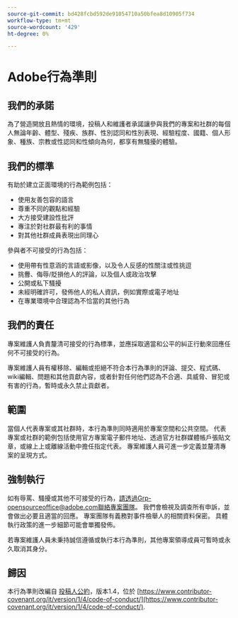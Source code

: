 ```yaml
---
source-git-commit: bd428fcbd592de91054710a50bfea8d10905f734
workflow-type: tm+mt
source-wordcount: '429'
ht-degree: 0%

---
```

# Adobe行為準則

## 我們的承諾

為了營造開放且熱情的環境，投稿人和維護者承諾讓參與我們的專案和社群的每個人無論年齡、體型、殘疾、族群、性別認同和性別表現、經驗程度、國籍、個人形象、種族、宗教或性認同和性傾向為何，都享有無騷擾的體驗。

## 我們的標準

有助於建立正面環境的行為範例包括：

* 使用友善包容的語言
* 尊重不同的觀點和經驗
* 大方接受建設性批評
* 專注於對社群最有利的事情
* 對其他社群成員表現出同理心

參與者不可接受的行為包括：

* 使用帶有性意涵的言語或影像，以及令人反感的性關注或性挑逗
* 挑釁、侮辱/貶損他人的評論，以及個人或政治攻擊
* 公開或私下騷擾
* 未經明確許可，發佈他人的私人資訊，例如實際或電子地址
* 在專業環境中合理認為不恰當的其他行為

## 我們的責任

專案維護人負責釐清可接受的行為標準，並應採取適當和公平的糾正行動來回應任何不可接受的行為。

專案維護人員有權移除、編輯或拒絕不符合本行為準則的評論、提交、程式碼、wiki編輯、問題和其他貢獻內容，或者針對任何他們認為不合適、具威脅、冒犯或有害的行為，暫時或永久禁止貢獻者。

## 範圍

當個人代表專案或其社群時，本行為準則同時適用於專案空間和公共空間。 代表專案或社群的範例包括使用官方專案電子郵件地址、透過官方社群媒體帳戶張貼文章，或線上上或離線活動中擔任指定代表。 專案維護人員可進一步定義並釐清專案的呈現方式。

## 強制執行

如有辱罵、騷擾或其他不可接受的行為，請透過Grp-opensourceoffice@adobe.com聯絡專案團隊。 我們會檢視及調查所有申訴，並會做出必要且適當的回應。 專案團隊有義務對事件檢舉人的相關資料保密。
具體執行政策的進一步細節可能會單獨發佈。

若專案維護人員未秉持誠信遵循或執行本行為準則，其他專案領導成員可暫時或永久取消其身分。

## 歸因

本行為準則改編自 [投稿人公約](https://www.contributor-covenant.org/)，版本1.4，位於 [https://www.contributor-covenant.org/it/version/1/4/code-of-conduct/](https://www.contributor-covenant.org/it/version/1/4/code-of-conduct/).
